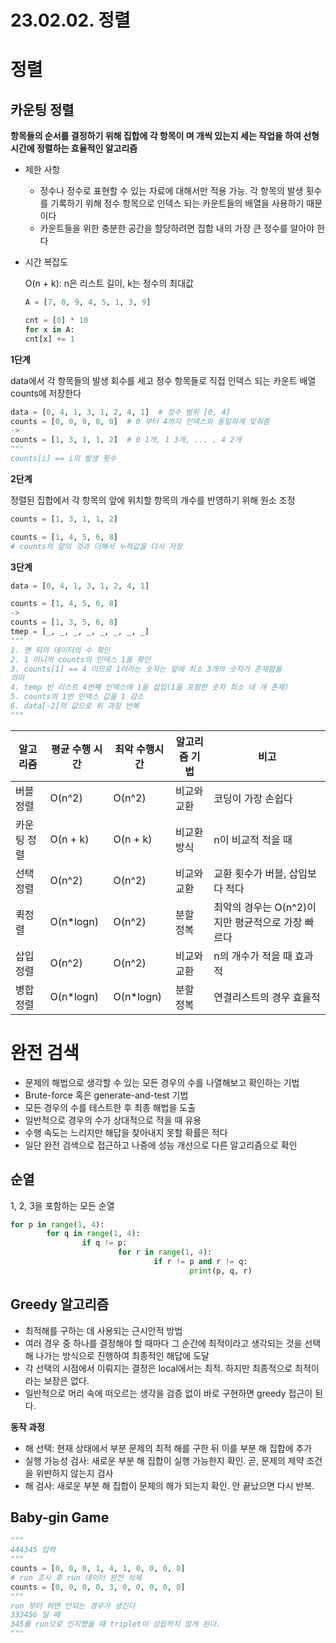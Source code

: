 # 23.02.02. 정렬

# 정렬

## 카운팅 정렬

**항목들의 순서를 결정하기 위해 집합에 각 항목이 며 개씩 있는지 세는 작업을 하여 선형 시간에 정렬하는 효율적인 알고리즘**

- 제한 사항
    - 정수나 정수로 표현할 수 있는 자료에 대해서만 적용 가능. 각 항목의 발생 횟수를 기록하기 위해 정수 항목으로 인덱스 되는 카운트들의 배열을 사용하기 때문이다
    - 카운트들을 위한 충분한 공간을 할당하려면 집합 내의 가장 큰 정수를 알아야 한다
- 시간 복잡도
    
    O(n + k): n은 리스트 길이, k는 정수의 최대값
    
    ```python
    A = [7, 0, 9, 4, 5, 1, 3, 9]
    
    cnt = [0] * 10
    for x in A:
    cnt[x] += 1
    ```
    

**1단계**

data에서 각 항목들의 발생 회수를 세고 정수 항목들로 직접 인덱스 되는 카운트 배열 counts에 저장한다

```python
data = [0, 4, 1, 3, 1, 2, 4, 1]  # 정수 범위 [0, 4]
counts = [0, 0, 0, 0, 0]  # 0 부터 4까지 인덱스와 동일하게 맞춰줌
->
counts = [1, 3, 1, 1, 2]  # 0 1개, 1 3개, ... , 4 2개
"""
counts[i] == i의 발생 횟수
```

**2단계**

정렬된 집합에서 각 항목의 앞에 위치할 항목의 개수를 반영하기 위해 원소 조정

```python
counts = [1, 3, 1, 1, 2]

counts = [1, 4, 5, 6, 8]  
# counts의 앞의 것과 더해서 누적값을 다시 저장
```

**3단계**

```python
data = [0, 4, 1, 3, 1, 2, 4, 1]

counts = [1, 4, 5, 6, 8]
->
counts = [1, 3, 5, 6, 8]
tmep = [_, _, _, _, _, _, _, _]
"""
1. 맨 뒤의 데이터의 수 확인
2. 1 이니까 counts의 인덱스 1을 확인
3. counts[1] == 4 이므로 1이라는 숫자는 앞에 최소 3개의 숫자가 존재함을
의미
4. temp 빈 리스트 4번째 인덱스에 1을 삽입(1을 포함한 숫자 최소 네 개 존재)
5. counts의 1번 인덱스 값을 1 감소
6. data[-2]의 값으로 위 과정 반복
"""
```

| 알고리즘 | 평균 수행 시간 | 최악 수행시간 |  알고리즘 기법 |  비고 |
| --- | --- | --- | --- | --- |
| 버블 정렬 |  O(n^2) | O(n^2) | 비교와 교환 | 코딩이 가장 손쉽다 |
| 카운팅 정렬 | O(n + k) | O(n + k) | 비교환 방식 |  n이 비교적 적을 때 |
|  선택 정렬 |  O(n^2) | O(n^2) | 비교와 교환 |  교환 횟수가 버블, 삽입보다 적다 |
| 퀵정렬 |  O(n*logn) | O(n^2) | 분할 정복 |  최악의 경우는 O(n^2)이지만 평균적으로 가장 빠르다 |
| 삽입 정렬 |  O(n^2) | O(n^2) | 비교와 교환 |  n의 개수가 적을 때 효과적 |
| 병합 정렬 | O(n*logn) | O(n*logn) | 분할 정복 | 연결리스트의 경우 효율적 |

# 완전 검색

- 문제의 해법으로 생각할 수 있는 모든 경우의 수를 나열해보고 확인하는 기법
- Brute-force 혹은 generate-and-test 기법
- 모든 경우의 수를 테스트한 후 최종 해법을 도출
- 일반적으로 경우의 수가 상대적으로 적을 때 유용
- 수행 속도는 느리지만 해답을 찾아내지 못할 확률은 적다
- 일단 완전 검색으로 접근하고 나중에 성능 개선으로 다른 알고리즘으로 확인

## 순열

1, 2, 3을 포함하는 모든 순열

```python
for p in range(1, 4):
		for q in range(1, 4):
				if q != p:
						for r in range(1, 4):
								if r != p and r != q:
										print(p, q, r)
```

## Greedy 알고리즘

- 최적해를 구하는 데 사용되는 근시안적 방법
- 여러 경우 중 하나를 결정해야 할 때마다 그 순간에 최적이라고 생각되는 것을 선택해 나가는 방식으로 진행하여 최종적인 해답에 도달
- 각 선택의 시점에서 이뤄지는 결정은 local에서는 최적. 하지만 최종적으로 최적이라는 보장은 없다.
- 일반적으로 머리 속에 떠오르는 생각을 검증 없이 바로 구현하면 greedy 접근이 된다.

**동작 과정**

- 해 선택: 현재 상태에서 부분 문제의 최적 해를 구한 뒤 이를 부분 해 집합에 추가
- 실행 가능성 검사: 새로운 부분 해 집합이 실행 가능한지 확인. 곧, 문제의 제약 조건을 위반하지 않는지 검사
- 해 검사: 새로운 부분 해 집합이 문제의 해가 되는지 확인. 안 끝났으면 다시 반복.

## Baby-gin Game

```python
"""
444345 입력
"""
counts = [0, 0, 0, 1, 4, 1, 0, 0, 0, 0]
# run 조사 후 run 데이터 완전 삭제
counts = [0, 0, 0, 0, 3, 0, 0, 0, 0, 0]
"""
run 부터 하면 안되는 경우가 생긴다
333456 일 때
345를 run으로 인지했을 때 triplet이 성립하지 않게 된다.
"""
```
